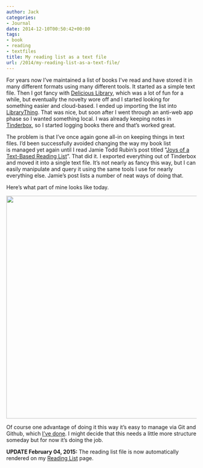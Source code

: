 ```yaml
---
author: Jack
categories:
- Journal
date: 2014-12-10T00:50:42+00:00
tags:
- book
- reading
- textfiles
title: My reading list as a text file
url: /2014/my-reading-list-as-a-text-file/
---
```


For years now I’ve maintained a list of books I've read and have stored it in many different formats using many different tools. It started as a simple text file. Then I got fancy with [Delicious Library][1], which was a lot of fun for a while, but eventually the novelty wore off and I started looking for something easier and cloud-based. I ended up importing the list into [LibraryThing][2]. That was nice, but soon after I went through an anti-web app phase so I wanted something local. I was already keeping notes in [Tinderbox][3], so I started logging books there and that’s worked great.

The problem is that I’ve once again gone all-in on keeping things in text files. I’d been successfully avoided changing the way my book list is managed yet again until I read Jamie Todd Rubin’s post titled "[Joys of a Text-Based Reading List][4]”. That did it. I exported everything out of Tinderbox and moved it into a single text file. It’s not nearly as fancy this way, but I can easily manipulate and query it using the same tools I use for nearly everything else. Jamie’s post lists a number of neat ways of doing that.

Here’s what part of mine looks like today.

<img style="max-height: none; max-width: 100%;" src="/wp-content/uploads/2014/12/2__vim.png" alt="" width="600" height="588" />

Of course one advantage of doing it this way it’s easy to manage via Git and Github, which [I’ve done][5]. I might decide that this needs a little more structure someday but for now it’s doing the job.

**UPDATE February 04, 2015:** The reading list file is now automatically rendered on my [Reading List][6] page.

 [1]: http://delicious-monster.com
 [2]: https://www.librarything.com
 [3]: http://www.eastgate.com/Tinderbox/
 [4]: http://www.jamierubin.net/2014/12/07/joys-of-a-text-based-reading-list/
 [5]: https://github.com/jackbaty/Books
 [6]: http://baty.net/reading-list/ "Reading List"